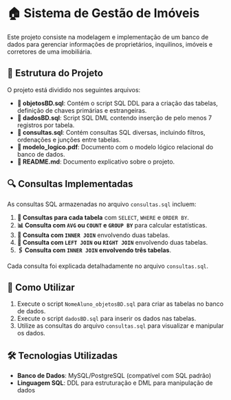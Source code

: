 # 🏠 Sistema de Gestão de Imóveis

Este projeto consiste na modelagem e implementação de um banco de dados para gerenciar informações de proprietários, inquilinos, imóveis e corretores de uma imobiliária.

## 📂 Estrutura do Projeto

O projeto está dividido nos seguintes arquivos:

- **📜 objetosBD.sql**: Contém o script SQL DDL para a criação das tabelas, definição de chaves primárias e estrangeiras.
- **📜 dadosBD.sql**: Script SQL DML contendo inserção de pelo menos 7 registros por tabela.
- **📜 consultas.sql**: Contém consultas SQL diversas, incluindo filtros, ordenações e junções entre tabelas.
- **📄 modelo_logico.pdf**: Documento com o modelo lógico relacional do banco de dados.
- **📘 README.md**: Documento explicativo sobre o projeto.

## 🔍 Consultas Implementadas

As consultas SQL armazenadas no arquivo `consultas.sql` incluem:

1. **📌 Consultas para cada tabela** com `SELECT`, `WHERE` e `ORDER BY`.
2. **📊 Consulta com `AVG` ou `COUNT` e `GROUP BY`** para calcular estatísticas.
3. **🔗 Consulta com `INNER JOIN`** envolvendo duas tabelas.
4. **🔄 Consulta com `LEFT JOIN` ou `RIGHT JOIN`** envolvendo duas tabelas.
5. **🖇️ Consulta com `INNER JOIN` envolvendo três tabelas**.

Cada consulta foi explicada detalhadamente no arquivo `consultas.sql`.

## 🚀 Como Utilizar

1. Execute o script `NomeAluno_objetosBD.sql` para criar as tabelas no banco de dados.
2. Execute o script `dadosBD.sql` para inserir os dados nas tabelas.
3. Utilize as consultas do arquivo `consultas.sql` para visualizar e manipular os dados.

## 🛠️ Tecnologias Utilizadas

- **Banco de Dados**: MySQL/PostgreSQL (compatível com SQL padrão)
- **Linguagem SQL**: DDL para estruturação e DML para manipulação de dados
